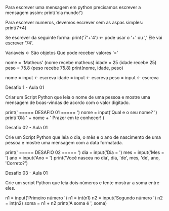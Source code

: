 Para escrever uma mensagem em python precisamos escrever a mensagem assim: print('ola mundo!')

Para escrever numeros, devemos escrever sem as aspas simples:
print(7+4)

Se escrever da seguinte forma: print('7'+'4') <- pode usar o '+' ou ','
Ele vai escrever '74'.

Variaveis <- São objetos 
Que pode receber valores '='

nome = 'Matheus' (nome recebe matheus)
idade = 25 (idade recebe 25)
peso = 75.8 (peso recebe 75.8)
print(nome, idade, peso)

nome = input <- escreva
idade = input <- escreva
peso = input <- escreva

Desafio 1 -  Aula 01

Criar um Script Python que leia o nome de uma pessoa e mostre uma mensagem de boas-vindas de acordo com o valor digitado.

print(' ===== DESAFIO 01 ===== ')
nome = input('Qual e o seu nome? ')
print('Olá ' + nome + ' Prazer em te conhecer!')

Desafio 02 - Aula 01

Crie um Script Python que leia o dia, o mês e o ano de nascimento de uma pessoa e mostre uma mensagem com a data formatada.

print(' ===== DESAFIO 02 ===== ')
dia = input('Dia = ')
mes = input('Mes = ')
ano = input('Ano = ')
print('Você nasceu no dia', dia, 'de', mes, 'de', ano, 'Correto?')

Desafio 03 - Aula 01

Crie um script Python que leia dois números e tente mostrar a soma entre eles.

n1 = input('Primeiro número ')
n1 = int(n1)
n2 = input('Segundo número ')
n2 = int(n2)
soma = n1 + n2
print('A soma é ', soma)


